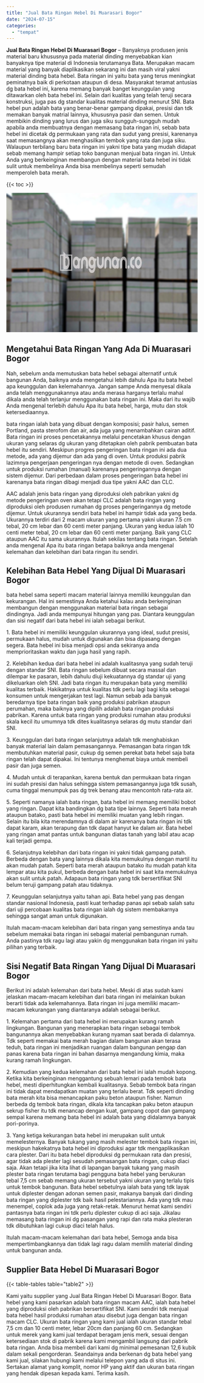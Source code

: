```yaml
---
title: "Jual Bata Ringan Hebel Di Muarasari Bogor"
date: "2024-07-15"
categories: 
  - "tempat"
---
```


**Jual Bata Ringan Hebel Di Muarasari Bogor** – Banyaknya produsen jenis material baru khususnya pada material dinding menyebabkan kian banyaknya tipe material di Indonesia terutamanya Bata. Merupakan macam material yang banyak diaplikasikan sekarang ini dan masih viral yakni material dinding bata hebel. Bata ringan ini yaitu bata yang terus meningkat peminatnya baik di perkotaan ataupun di desa. Masyarakat teramat antusias dg bata hebel ini, karena memang banyak banget keunggulan yang ditawarkan oleh bata hebel ini. Selain dari kualitas yang telah teruji secara konstruksi, juga pas dg standar kualitas material dinding menurut SNI. Bata hebel pun adalah bata yang benar-benar gampang dipakai, presisi dan tdk memakan banyak matrial lainnya, khususnya pasir dan semen. Untuk membikin dinding yang lurus dan juga siku sungguh-sungguh mudah apabila anda membuatnya dengan memasang bata ringan ini, sebab bata hebel ini dicetak dg permukaan yang rata dan sudut yang presisi, karenanya saat memasangnya akan menghasilkan tembok yang rata dan juga siku. Walaupun terbilang baru bata ringan ini yakni tipe bata yang mudah didapat sebab memang hampir setiap toko bangunan menjual bata ringan ini. Untuk Anda yang berkeinginan membangun dengan material bata hebel ini tidak sulit untuk membelinya Anda bisa membelinya seperti semudah memperoleh bata merah.

{{< toc >}}

![Jual Bata Ringan Hebel Di Muarasari Bogor](/images/jual-hebel-murah-41.png)

## Mengetahui Bata Ringan Yang Ada Di Muarasari Bogor

Nah, sebelum anda memutuskan bata hebel sebagai alternatif untuk bangunan Anda, baiknya anda mengetahui lebih dahulu Apa itu bata hebel apa keunggulan dan kelemahannya. Jangan sampe Anda menyesal dikala anda telah menggunakannya atau anda merasa harganya terlalu mahal dikala anda telah terlanjur menggunakan bata ringan ini. Maka dari itu wajib Anda mengenal terlebih dahulu Apa itu bata hebel, harga, mutu dan stok ketersediaannya.

bata ringan ialah bata yang dibuat dengan komposisi; pasir halus, semen Portland, pasta sterofom dan air, ada juga yang menambahkan cairan aditif. Bata ringan ini proses pencetakannya melalui pencetakan khusus dengan ukuran yang selaras dg ukuran yang ditetapkan oleh pabrik pembuatan bata hebel itu sendiri. Meskipun progres pengeringan bata ringan ini ada dua metode, ada yang dijemur dan ada yang di oven. Untuk produksi pabrik lazimnya pengerjaan pengeringan nya dengan metode di oven. Sedangkan untuk produksi rumahan (manual) karenanya pengeringannya dengan sistem dijemur. Dari perbedaan dalam proses pengeringan bata hebel ini karenanya bata ringan dibagi menjadi dua tipe yakni AAC dan CLC.

AAC adalah jenis bata ringan yang diproduksi oleh pabrikan yakni dg metode pengeringan oven akan tetapi CLC adalah bata ringan yang diproduksi oleh produsen rumahan dg proses pengeringannya dg metode dijemur. Untuk ukurannya sendiri bata hebel ini hampir tidak ada yang beda. Ukurannya terdiri dari 2 macam ukuran yang pertama yakni ukuran 7.5 cm tebal, 20 cm lebar dan 60 centi meter panjang. Ukuran yang kedua ialah 10 centi meter tebal, 20 cm lebar dan 60 centi meter panjang. Baik yang CLC ataupun AAC itu sama ukurannya. Itulah sekilas tentang bata ringan. Setelah anda mengenal Apa itu bata ringan betapa baiknya anda mengenal kelemahan dan kelebihan dari bata ringan itu sendiri.

## Kelebihan Bata Hebel Yang Dijual Di Muarasari Bogor

bata hebel sama seperti macam material lainnya memiliki keunggulan dan kekurangan. Hal ini semestinya Anda ketahui kalau anda berkeinginan membangun dengan menggunakan material bata ringan sebagai dindingnya. Jadi anda mempunyai hitungan yang pas. Diantara keunggulan dan sisi negatif dari bata hebel ini ialah sebagai berikut.

1\. Bata hebel ini memiliki keunggulan ukurannya yang ideal, sudut presisi, permukaan halus, mudah untuk digunakan dan bisa dipasang dengan segera. Bata hebel ini bisa menjadi opsi anda sekiranya anda memprioritaskan waktu dan juga hasil yang rapih.

2\. Kelebihan kedua dari bata hebel ini adalah kualitasnya yang sudah teruji dengan standar SNI. Bata ringan sebelum dibuat secara massal dan dilempar ke pasaran, lebih dahulu diuji kekuatannya dg standar uji yang dikeluarkan oleh SNI. Jadi bata ringan itu merupakan bata yang memiliki kualitas terbaik. Hakikatnya untuk kualitas tdk perlu lagi bagi kita sebagai konsumen untuk mengerjakan test lagi. Namun sebab ada banyak beredarnya tipe bata ringan baik yang produksi pabrikan ataupun perumahan, maka baiknya yang dipilih adalah bata ringan produksi pabrikan. Karena untuk bata ringan yang produksi rumahan atau produksi skala kecil itu umumnya tdk dites kualitasnya selaras dg mutu standar dari SNI.

3\. Keunggulan dari bata ringan selanjutnya adalah tdk menghabiskan banyak material lain dalam pemasangannya. Pemasangan bata ringan tdk membutuhkan material pasir, cukup dg semen perekat bata hebel saja bata ringan telah dapat dipakai. Ini tentunya menghemat biaya untuk membeli pasir dan juga semen.

4\. Mudah untuk di terapankan, karena bentuk dan permukaan bata ringan ini sudah presisi dan halus sehingga sistem pemasangannya juga tdk susah, cuma tinggal menumpuk pas dg trek benang atau mencontoh rata-rata air.

5\. Seperti namanya ialah bata ringan, bata hebel ini memang memiliki bobot yang ringan. Dapat kita bandingkan dg bata tipe lainnya. Seperti bata merah ataupun batako, pasti bata hebel ini memiliki muatan yang lebih ringan. Selain itu bila kita merendamnya di dalam air karenanya bata ringan ini tdk dapat karam, akan terapung dan tdk dapat hanyut ke dalam air. Bata hebel yang ringan amat pantas untuk bangunan diatas tanah yang labil atau acap kali terjadi gempa.

6\. Selanjutnya kelebihan dari bata ringan ini yakni tidak gampang patah. Berbeda dengan bata yang lainnya dikala kita memukulnya dengan martil itu akan mudah patah. Seperti bata merah ataupun batako itu mudah patah kita lempar atau kita pukul, berbeda dengan bata hebel ini saat kita memukulnya akan sulit untuk patah. Adapaun bata ringan yang tdk bersertifikat SNI belum teruji gampang patah atau tidaknya.

7\. Keunggulan selanjutnya yaitu tahan api. Bata hebel yang pas dengan standar nasional Indonesia, pasti kuat terhadap panas api sebab salah satu dari uji percobaan kualitas bata ringan ialah dg sistem membakarnya sehingga sangat aman untuk digunakan.

Itulah macam-macam kelebihan dari bata ringan yang semestinya anda tau sebelum memakai bata ringan ini sebagai material pembangunan rumah. Anda pastinya tdk ragu lagi atau yakin dg menggunakan bata ringan ini yaitu pilihan yang terbaik.

## Sisi Negatif Bata Ringan Yang Dijual Di Muarasari Bogor

Berikut ini adalah kelemahan dari bata hebel. Meski di atas sudah kami jelaskan macam-macam kelebihan dari bata ringan ini melainkan bukan berarti tidak ada kelemahannya. Bata ringan ini juga memiliki macam-macam kekurangan yang diantaranya adalah sebagai berikut.

1\. Kelemahan pertama dari bata hebel ini merupakan kurang ramah lingkungan. Bangunan yang menerapkan bata ringan sebagai tembok bangunannya akan menyebabkan kurang nyaman saat berada di dalamnya. Tdk seperti memakai bata merah bagian dalam bangunan akan terasa teduh, bata ringan ini menjadikan ruangan dalam bangunan pengap dan panas karena bata ringan ini bahan dasarnya mengandung kimia, maka kurang ramah lingkungan.

2\. Kemudian yang kedua kelemahan dari bata hebel ini ialah mudah kopong. Ketika kita berkeinginan menggantung sebuah lemari pada tembok bata hebel, mesti diperhitungkan kembali kualitasnya. Sebab tembok bata ringan ini tidak dapat mendapatkan muatan yang terlalu berat. Tdk seperti dinding bata merah kita bisa menancapkan paku beton ataupun fisher. Namun berbeda dg tembok bata ringan, dikala kita tancapkan paku beton ataupun sekrup fisher itu tdk menancap dengan kuat, gampang copot dan gampang sempal karena memang bata hebel ini adalah bata yang didalamnya banyak pori-porinya.

3\. Yang ketiga kekurangan bata hebel ini merupakan sulit untuk memelesternya. Banyak tukang yang masih melester tembok bata ringan ini, meskipun hakekatnya bata hebel ini diproduksi agar tdk mengaplikasikan cara plester. Dari itu bata hebel diproduksi dg permukaan rata dan presisi, agar tidak ada plester lagi sesudah pemasangan bata ringan, cukup diaci saja. Akan tetapi jika kita lihat di lapangan banyak tukang yang masih plester bata ringan terutama bagi pengguna bata hebel yang berukuran tebal 7,5 cm sebab memang ukuran tersebut yakni ukuran yang terlalu tipis untuk tembok bangunan. Bata hebel sebetulnya ialah bata yang tdk layak untuk diplester dengan adonan semen pasir, makanya banyak dari dinding bata ringan yang diplester tdk baik hasil pelestariannya. Ada yang tdk mau menempel, coplok ada juga yang retak-retak. Menurut hemat kami sendiri pantasnya bata ringan ini tdk perlu diplester cukup di aci saja. Jikalau memasang bata ringan ini dg pasangan yang rapi dan rata maka plesteran tdk dibutuhkan lagi cukup diaci telah halus.

Itulah macam-macam kelemahan dari bata hebel, Semoga anda bisa mempertimbangkannya dan tidak lagi ragu dalam memilih material dinding untuk bangunan anda.

## Supplier Bata Hebel Di Muarasari Bogor

{{< table-tables table="table2" >}}

Kami yaitu supplier yang Jual Bata Ringan Hebel Di Muarasari Bogor. Bata hebel yang kami pasarkan adalah bata ringan macam AAC, ialah bata hebel yang diproduksi oleh pabrikan bersertifikat SNI. Kami sendiri tdk menjual bata hebel hasil produksi rumahan atau disebut juga dengan bata ringan macam CLC. Ukuran bata ringan yang kami jual ialah ukuran standar tebal 7,5 cm dan 10 centi meter, lebar 20cm dan panjang 60 cm. Sedangkan untuk merek yang kami jual terdapat beragam jenis merk, sesuai dengan ketersediaan stok di pabrik karena kami mengambil langsung dari pabrik bata ringan. Anda bisa membeli dari kami dg minimal pemesanan 12,6 kubik dalam sekali pengorderan. Seandainya anda berkenan dg bata hebel yang kami jual, silakan hubungi kami melalui telepon yang ada di situs ini. Sertakan alamat yang komplit, nomor HP yang aktif dan ukuran bata ringan yang hendak dipesan kepada kami. Terima kasih.
